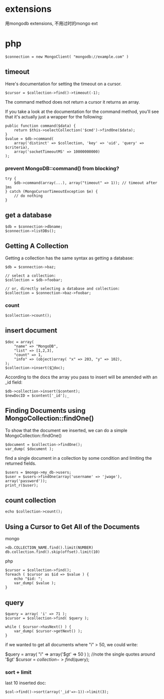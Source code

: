 # extensions
用mongodb extensions, 不用过时的mongo ext

# php

    $connection = new MongoClient( "mongodb://example.com" )

## timeout
Here's documentation for setting the timeout on a cursor.

    $cursor = $collection->find()->timeout(-1);

The command method does not return a cursor it returns an array.

If you take a look at the documentation for the command method, you'll see that it's actually just a wrapper for the following:

    public function command($data) {
        return $this->selectCollection('$cmd')->findOne($data);
    }
    $value = $db->command(
        array('distinct' => $collection, 'key' => 'uid', 'query' => $criteria),
        array('socketTimeoutMS' => 10000000000)
    );

### prevent MongoDB::command() from blocking?

    try {
        $db->command(array(...), array("timeout" => 1)); // timeout after 1ms
    } catch (MongoCursorTimeoutException $e) {
        // do nothing
    }

## get a database

    $db = $connection->dbname;
    $connection->listDBs();

## Getting A Collection
Getting a collection has the same syntax as getting a database:

    $db = $connection->baz;

    // select a collection:
    $collection = $db->foobar;

    // or, directly selecting a database and collection:
    $collection = $connection->baz->foobar;

### count

    $collection->count();

## insert document

    $doc = array(
        "name" => "MongoDB",
        "list" => [1,2,3],
        "count" => 1,
        "info" => (object)array( "x" => 203, "y" => 102),
    );
    $collection->insert($doc);

According to the docs the array you pass to insert will be amended with an _id field:

    $db->collection->insert($content);
    $newDocID = $content['_id'];_

## Finding Documents using MongoCollection::findOne()
To show that the document we inserted, we can do a simple MongoCollection::findOne()

    $document = $collection->findOne();
    var_dump( $document );

find a single document in a collection by some condition and limiting the returned fields.

    $users = $mongo->my_db->users;
    $user = $users->findOne(array('username' => 'jwage'), array('password'));
    print_r($user);

## count collection

    echo $collection->count();

## Using a Cursor to Get All of the Documents
mongo

    >db.COLLECTION_NAME.find().limit(NUMBER)
    db.collection.find().skip(offset).limit(10)

php

    $cursor = $collection->find();
    foreach ( $cursor as $id => $value ) {
        echo "$id: ";
        var_dump( $value );
    }

## query

    $query = array( 'i' => 71 );
    $cursor = $collection->find( $query );

    while ( $cursor->hasNext() ) {
        var_dump( $cursor->getNext() );
    }

if we wanted to get all documents where "i" > 50, we could write:

   $query = array( "i" => array('$gt' => 50 ) ); //note the single quotes around '$gt'
   $cursor = $collection->find($query);

### sort + limit
last 10 inserted doc:

    $col->find()->sort(array('_id'=>-1))->limit(3);
